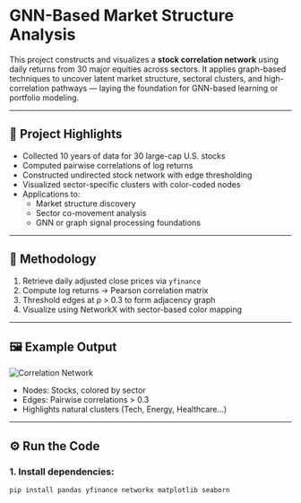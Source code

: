 # GNN-Based Market Structure Analysis

This project constructs and visualizes a **stock correlation network** using daily returns from 30 major equities across sectors. It applies graph-based techniques to uncover latent market structure, sectoral clusters, and high-correlation pathways — laying the foundation for GNN-based learning or portfolio modeling.

---

## 📌 Project Highlights

- Collected 10 years of data for 30 large-cap U.S. stocks
- Computed pairwise correlations of log returns
- Constructed undirected stock network with edge thresholding
- Visualized sector-specific clusters with color-coded nodes
- Applications to:
  - Market structure discovery
  - Sector co-movement analysis
  - GNN or graph signal processing foundations

---

## 🧠 Methodology

1. Retrieve daily adjusted close prices via `yfinance`
2. Compute log returns → Pearson correlation matrix
3. Threshold edges at ρ > 0.3 to form adjacency graph
4. Visualize using NetworkX with sector-based color mapping

---

## 🖼 Example Output

![Correlation Network](correlation_network.png)

- Nodes: Stocks, colored by sector
- Edges: Pairwise correlations > 0.3
- Highlights natural clusters (Tech, Energy, Healthcare...)

---

## ⚙️ Run the Code

### 1. Install dependencies:
```bash
pip install pandas yfinance networkx matplotlib seaborn
